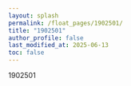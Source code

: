 ```yaml
---
layout: splash
permalink: /float_pages/1902501/
title: "1902501"
author_profile: false
last_modified_at: 2025-06-13
toc: false
---
```

 
1902501
